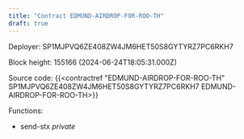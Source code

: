 ```yaml
---
title: "Contract EDMUND-AIRDROP-FOR-ROO-TH"
draft: true
---
```

Deployer: SP1MJPVQ6ZE408ZW4JM6HET50S8GYTYRZ7PC6RKH7


 



Block height: 155166 (2024-06-24T18:05:31.000Z)

Source code: {{<contractref "EDMUND-AIRDROP-FOR-ROO-TH" SP1MJPVQ6ZE408ZW4JM6HET50S8GYTYRZ7PC6RKH7 EDMUND-AIRDROP-FOR-ROO-TH>}}

Functions:

* send-stx _private_
